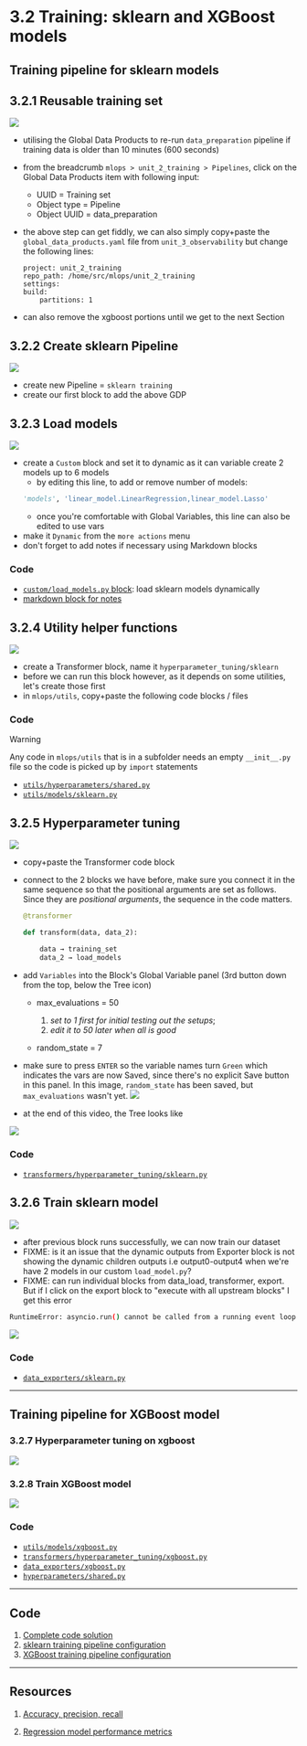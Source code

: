 # 3.2 Training: sklearn and XGBoost models

## Training pipeline for sklearn models

## 3.2.1 Reusable training set

[![](https://markdown-videos-api.jorgenkh.no/youtube/KP68DuJnk4Q)](https://youtu.be/KP68DuJnk4Q&list=PL_ItKjYd0DsiUpEzPQqYM04O6jQTkCjTN&index=10)

- utilising the Global Data Products to re-run `data_preparation` pipeline if training data is older than 10 minutes (600 seconds)
- from the breadcrumb `mlops > unit_2_training > Pipelines`, click on the Global Data Products item with following input:
  - UUID = Training set
  - Object type = Pipeline
  - Object UUID = data_preparation
- the above step can get fiddly, we can also simply copy+paste the `global_data_products.yaml` file from `unit_3_observability` but change the following lines:

    ```
    project: unit_2_training
    repo_path: /home/src/mlops/unit_2_training
    settings:
    build:
        partitions: 1
    ```
- can also remove the xgboost portions until we get to the next Section

## 3.2.2 Create sklearn Pipeline

[![](https://markdown-videos-api.jorgenkh.no/youtube/CbHaZcq_uGo)](https://youtu.be/CbHaZcq_uGo&list=PL_ItKjYd0DsiUpEzPQqYM04O6jQTkCjTN&index=11)

- create new Pipeline = `sklearn training`
- create our first block to add the above GDP


## 3.2.3 Load models

[![](https://markdown-videos-api.jorgenkh.no/youtube/zsMHFq2C978)](https://youtu.be/zsMHFq2C978&list=PL_ItKjYd0DsiUpEzPQqYM04O6jQTkCjTN&index=12)

- create a `Custom` block and set it to dynamic as it can variable create 2 models up to 6 models 
  - by editing this line, to add or remove number of models:
  ```python
  'models', 'linear_model.LinearRegression,linear_model.Lasso'
  ```
  - once you're comfortable with Global Variables, this line can also be edited to use vars
- make it `Dynamic` from the `more actions` menu
- don't forget to add notes if necessary using Markdown blocks

### Code

- [`custom/load_models.py` block](https://github.com/mage-ai/mlops/blob/master/mlops/unit_3_observability/custom/load_models.py): load sklearn models dynamically
- [markdown block for notes](https://github.com/mage-ai/mlops/blob/master/mlops/unit_3_observability/markdowns/dynamic_block_info.md)


## 3.2.4 Utility helper functions

[![](https://markdown-videos-api.jorgenkh.no/youtube/fZnxDhtPxYo)](https://youtu.be/fZnxDhtPxYo&list=PL_ItKjYd0DsiUpEzPQqYM04O6jQTkCjTN&index=13)

- create a Transformer block, name it `hyperparameter_tuning/sklearn`
- before we can run this block however, as it depends on some utilities, let's create those first
- in `mlops/utils`, copy+paste the following code blocks / files

### Code

> [!WARNING]
>
> Any code in `mlops/utils` that is in a subfolder needs an empty `__init__.py` file so the code is picked up by `import` statements

-   [`utils/hyperparameters/shared.py`](https://github.com/mage-ai/mlops/blob/master/mlops/utils/hyperparameters/shared.py)
-   [`utils/models/sklearn.py`](https://github.com/mage-ai/mlops/blob/master/mlops/utils/models/sklearn.py)

## 3.2.5 Hyperparameter tuning

[![](https://markdown-videos-api.jorgenkh.no/youtube/zfBB4KoZ7TM)](https://youtu.be/zfBB4KoZ7TM&list=PL_ItKjYd0DsiUpEzPQqYM04O6jQTkCjTN&index=14)

- copy+paste the Transformer code block
- connect to the 2 blocks we have before, make sure you connect it in the same sequence so that the positional arguments are set as follows. Since they are *positional arguments*, the sequence in the code matters.

    ```python
    @transformer

    def transform(data, data_2):

        data → training_set
        data_2 → load_models
    ```
- add `Variables` into the Block's Global Variable panel (3rd button down from the top, below the Tree icon)
  - max_evaluations = 50 

    1. *set to 1 first for initial testing out the setups*; 
    1. *edit it to 50 later when all is good*
  - random_state = 7
- make sure to press `ENTER` so the variable names turn `Green` which indicates the vars are now Saved, since there's no explicit Save button in this panel. In this image, `random_state` has been saved, but `max_evaluations` wasn't yet.
![](../../images/3.2.5%20global%20vars%20panel.png)

- at the end of this video, the Tree looks like

![](../../images/3.2.5%20transformer%20connections.png)


### Code

-   [`transformers/hyperparameter_tuning/sklearn.py`](https://github.com/mage-ai/mlops/blob/master/mlops/unit_3_observability/transformers/hyperparameter_tuning/sklearn.py)

## 3.2.6 Train sklearn model

[![](https://markdown-videos-api.jorgenkh.no/youtube/P7PtegUFk3k)](https://youtu.be/P7PtegUFk3k&list=PL_ItKjYd0DsiUpEzPQqYM04O6jQTkCjTN&index=15)

- after previous block runs successfully, we can now train our dataset
- FIXME: is it an issue that the dynamic outputs from Exporter block is not showing the dynamic children outputs i.e output0-output4 when we're have 2 models in our custom `load_model.py`?
- FIXME: can run individual blocks from data_load, transformer, export. But if I click on the export block to "execute with all upstream blocks" I get this error

```bash
RuntimeError: asyncio.run() cannot be called from a running event loop
```

![](../../images/3.2.6%20dynamic%20output%20differences.png)

### Code

-   [`data_exporters/sklearn.py`](https://github.com/mage-ai/mlops/blob/master/mlops/unit_3_observability/data_exporters/sklearn.py)


---

## Training pipeline for XGBoost model

### 3.2.7 Hyperparameter tuning on xgboost

[![](https://markdown-videos-api.jorgenkh.no/youtube/K_Z2Lm1Cyu4)](https://youtu.be/K_Z2Lm1Cyu4&list=PL_ItKjYd0DsiUpEzPQqYM04O6jQTkCjTN&index=16)


### 3.2.8 Train XGBoost model

[![](https://markdown-videos-api.jorgenkh.no/youtube/Y2B-ivm7Mug)](https://youtu.be/Y2B-ivm7Mug&list=PL_ItKjYd0DsiUpEzPQqYM04O6jQTkCjTN&index=17)

### Code

-   [`utils/models/xgboost.py`](https://github.com/mage-ai/mlops/blob/master/mlops/utils/models/xgboost.py)
-   [`transformers/hyperparameter_tuning/xgboost.py`](https://github.com/mage-ai/mlops/blob/master/mlops/unit_3_observability/transformers/hyperparameter_tuning/xgboost.py)
-   [`data_exporters/xgboost.py`](https://github.com/mage-ai/mlops/blob/master/mlops/unit_3_observability/data_exporters/xgboost.py)
-   [`hyperparameters/shared.py`](https://github.com/mage-ai/mlops/blob/master/mlops/utils/hyperparameters/shared.py)

---

## Code

1. [Complete code solution](https://github.com/mage-ai/mlops)
1. [sklearn training pipeline configuration](https://github.com/mage-ai/mlops/blob/master/mlops/unit_3_observability/pipelines/sklearn_training/metadata.yaml)
1. [XGBoost training pipeline configuration](https://github.com/mage-ai/mlops/blob/master/mlops/unit_3_observability/pipelines/xgboost_training/metadata.yaml)

---

## Resources

1. [Accuracy, precision, recall](https://www.mage.ai/blog/definitive-guide-to-accuracy-precision-recall-for-product-developers)

1. [Regression model performance metrics](https://www.mage.ai/blog/product-developers-guide-to-ml-regression-model-metrics)
